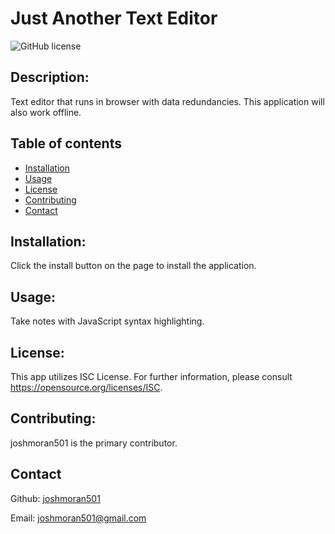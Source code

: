 # Just Another Text Editor

![GitHub license](https://img.shields.io/github/license/joshmoran501/text-editor)

## Description:

Text editor that runs in browser with data redundancies. This application will also work offline.

## Table of contents

- [Installation](#installation)
- [Usage](#usage)
- [License](#license)
- [Contributing](#contributing)
- [Contact](#contact)

## Installation:

Click the install button on the page to install the application.

## Usage:

Take notes with JavaScript syntax highlighting.

## License:

This app utilizes ISC License. For further information, please consult https://opensource.org/licenses/ISC.

## Contributing:

joshmoran501 is the primary contributor.

## Contact

Github: [joshmoran501](https://github.com/joshmoran501)

Email: [joshmoran501@gmail.com](joshmoran501@gmail.com)
